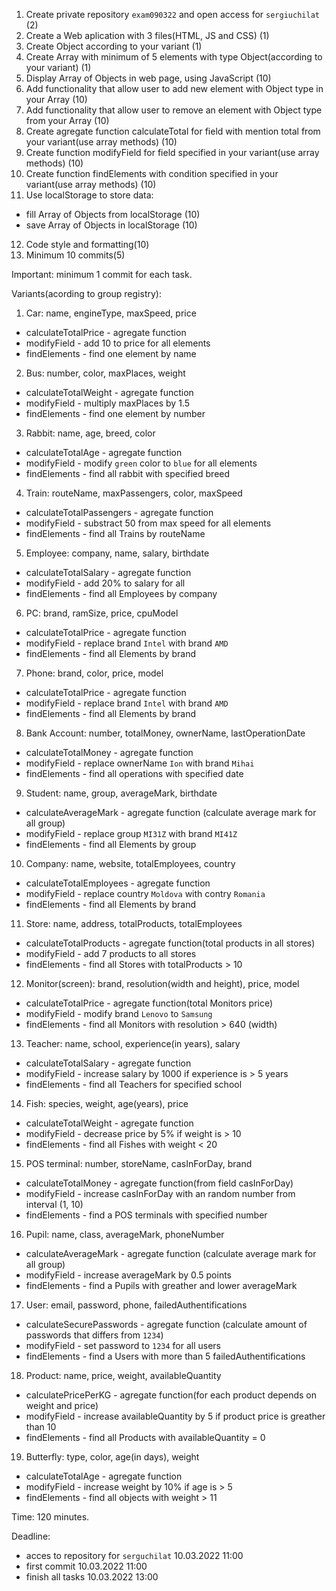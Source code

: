 1. Create private repository ``exam090322`` and open access for ``sergiuchilat`` (2)
2. Create a Web aplication with 3 files(HTML, JS and CSS) (1)
3. Create Object according to your variant (1)
4. Create Array with minimum of 5 elements with type Object(according to your variant) (1)
5. Display Array of Objects in web page, using JavaScript (10)
6. Add functionality that allow user to add new element with Object type in your Array (10)
7. Add functionality that allow user to remove an element with Object type from your Array (10)
8. Create agregate function calculateTotal for field with mention total from your variant(use array methods) (10)
9. Create function modifyField for field specified in your variant(use array methods) (10)
10. Create function findElements with condition specified in your variant(use array methods) (10)
11. Use localStorage to store data:
  + fill Array of Objects from localStorage (10)
  + save Array of Objects in localStorage (10)
12. Code style and formatting(10)
13. Minimum 10 commits(5)


Important: minimum 1 commit for each task.

Variants(acording to group registry): 
1. Car: name, engineType, maxSpeed, price
  + calculateTotalPrice - agregate function
  + modifyField - add 10 to price for all elements
  + findElements - find one element by name
2. Bus: number, color, maxPlaces, weight
  + calculateTotalWeight - agregate function
  + modifyField - multiply maxPlaces by 1.5
  + findElements - find one element by number
3. Rabbit: name, age, breed, color
  + calculateTotalAge - agregate function
  + modifyField - modify ``green`` color to ``blue`` for all elements
  + findElements - find all rabbit with specified breed
4. Train: routeName, maxPassengers, color, maxSpeed
  + calculateTotalPassengers - agregate function
  + modifyField - substract 50 from max speed for all elements
  + findElements - find all Trains by routeName
5. Employee: company, name, salary, birthdate
  + calculateTotalSalary - agregate function
  + modifyField - add 20% to salary for all
  + findElements - find all Employees by company
6. PC: brand, ramSize, price, cpuModel
  + calculateTotalPrice - agregate function
  + modifyField - replace brand ``Intel`` with brand ``AMD``
  + findElements - find all Elements by brand
7. Phone: brand, color, price, model
  + calculateTotalPrice - agregate function
  + modifyField - replace brand ``Intel`` with brand ``AMD``
  + findElements - find all Elements by brand
8. Bank Account: number, totalMoney, ownerName, lastOperationDate
  + calculateTotalMoney - agregate function
  + modifyField - replace ownerName ``Ion`` with brand ``Mihai``
  + findElements - find all operations with specified date
9. Student: name, group, averageMark, birthdate
  + calculateAverageMark - agregate function (calculate average mark for all group)
  + modifyField - replace group ``MI31Z`` with brand ``MI41Z``
  + findElements - find all Elements by group
10. Company: name, website, totalEmployees, country
  + calculateTotalEmployees - agregate function
  + modifyField - replace country ``Moldova`` with contry ``Romania``
  + findElements - find all Elements by brand
11. Store: name, address, totalProducts, totalEmployees
  + calculateTotalProducts - agregate function(total products in all stores)
  + modifyField - add 7 products to all stores
  + findElements - find all Stores with totalProducts > 10
12. Monitor(screen): brand, resolution(width and height), price, model
  + calculateTotalPrice - agregate function(total Monitors price)
  + modifyField - modify brand ``Lenovo`` to ``Samsung``
  + findElements - find all Monitors with resolution > 640 (width)
13. Teacher: name, school, experience(in years), salary
  + calculateTotalSalary - agregate function
  + modifyField - increase salary by 1000 if experience is > 5 years
  + findElements - find all Teachers for specified school
14. Fish: species, weight, age(years), price
  + calculateTotalWeight - agregate function
  + modifyField - decrease price by 5% if weight is > 10
  + findElements - find all Fishes with weight < 20
15. POS terminal: number, storeName, casInForDay, brand
  + calculateTotalMoney - agregate function(from field casInForDay)
  + modifyField - increase casInForDay with an random number from interval (1, 10)
  + findElements - find a POS terminals with specified number
16. Pupil: name, class, averageMark, phoneNumber
  + calculateAverageMark - agregate function (calculate average mark for all group)
  + modifyField - increase averageMark by 0.5 points
  + findElements - find a Pupils with greather and lower averageMark
17. User: email, password, phone, failedAuthentifications
  + calculateSecurePasswords - agregate function (calculate amount of passwords that differs from ``1234``)
  + modifyField - set password to ``1234`` for all users
  + findElements - find a Users with more than 5 failedAuthentifications
18. Product: name, price, weight, availableQuantity
  + calculatePricePerKG - agregate function(for each product depends on weight and price)
  + modifyField - increase availableQuantity by 5 if product price is greather than 10
  + findElements - find all Products with availableQuantity = 0
19. Butterfly: type, color, age(in days), weight
  + calculateTotalAge - agregate function
  + modifyField - increase weight by 10% if age is > 5
  + findElements - find all objects with weight > 11



Time: 120 minutes.

Deadline:
+ acces to repository for ``serguchilat`` 10.03.2022 11:00
+ first commit 10.03.2022 11:00
+ finish all tasks 10.03.2022 13:00
